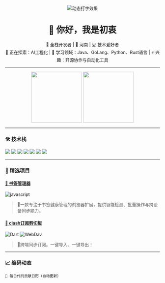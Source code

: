 <!-- 简介与欢迎语 -->
<div align="center">
  <div align="center">
  <img src="https://readme-typing-svg.demolab.com?font=Fira+Code&pause=1000&color=7F3FBF&width=435&lines=🚀+Build+Something+Amazing!;💡+Stay+Curious+Keep+Learning" alt="动态打字效果" /> 
</div> 
  <h1>👋 你好，我是初衷</h1>
  <p>
    🚀 全栈开发者 | 📍 河南 | 💻 技术爱好者<br>
    🔭 正在探索：AI工程化 | 🌱 学习领域：Java、GoLang、Python、Rust语言 | ⚡ 兴趣：开源协作与自动化工具
  </p>
</div>

---

<!-- 动态统计卡片（引用github-readme-stats） -->
<div align="center">
  <img height="165" src="https://github-readme-stats.vercel.app/api?username=ccxyChuZhong&show_icons=true&theme=radical&hide_border=true&bg_color=30,0d1117,161b22" />
  <img height="165" src="https://github-readme-stats.vercel.app/api/top-langs/?username=ccxyChuZhong&layout=compact&theme=radical&hide_border=true&bg_color=30,0d1117,161b22" />
</div>

---

### 🛠️ 技术栈
<!-- 技能徽章（通过shields.io生成） -->
![](https://img.shields.io/badge/java-21-red?style=flat&logo=java)
![](https://img.shields.io/badge/Python-3.11-blue?style=flat&logo=python)
![](https://img.shields.io/badge/JavaScript-ES2022-yellow?style=flat&logo=javascript)
![](https://img.shields.io/badge/React-18.2-blue?style=flat&logo=react)
![](https://img.shields.io/badge/Node.js-20.3-green?style=flat&logo=node.js)
![](https://img.shields.io/badge/Docker-24.0-blue?style=flat&logo=docker)
![](https://img.shields.io/badge/AWS-EC2-orange?style=flat&logo=amazon-aws)

---

### 🌟 精选项目
<!-- 项目展示（带技术栈图标） -->
#### [🔗 书签管理器]([https://github.com/your/project1](https://github.com/ccxyChuzhong/Bookmark-Inspector))
![javascript](https://img.shields.io/badge/-javascript-3776AB?logo=javascript&logoColor=white)
> 🚀一款专注于书签健康管理的浏览器扩展，提供智能检测、批量操作与跨设备同步能力。

#### [🔗 clash订阅剪切板](https://github.com/ccxyChuzhong/v2ray-latest-node)
![Dart](https://img.shields.io/badge/-Dart-61DAFB?logo=dart&logoColor=black)
![WebDav](https://img.shields.io/badge/-WebDav-010101?logo=WebDav)
> 🎇跨端同步订阅。一键导入、一键导出！

---

<!-- 贡献日历（自动生成） -->
### 📈 编码动态
```text
📅 每日代码贡献日历（自动更新）
```

<!-- 趣味元素 -->



